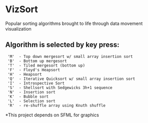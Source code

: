 # VizSort
Popular sorting algorithms brought to life through data movement visualization

## Algorithm is selected by key press:

     'M'  - Top down mergesort w/ small array insertion sort
     'B'  - Bottom up mergesort
     'T'  - Tiled mergesort (bottom up)
     'F'  - Floyd's Heapsort
     'H'  - Heapsort
     'Q'  - Iterative Quicksort w/ small array insertion sort
     'I'  - Introspective Sort
     'S'  - Shellsort with Sedgewicks 3h+1 sequence
     'N'  - Insertion sort
     'K'  - Bubble sort
     'L'  - Selection sort
     'R'  - re-shuffle array using Knuth shuffle

*This project depends on SFML for graphics
